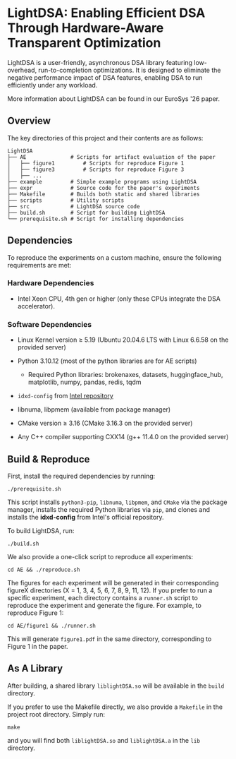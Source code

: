 # LightDSA: Enabling Efficient DSA Through Hardware-Aware Transparent Optimization

LightDSA is a user-friendly, asynchronous DSA library featuring low-overhead, run-to-completion optimizations. It is designed to eliminate the negative performance impact of DSA features, enabling DSA to run efficiently under any workload.

More information about LightDSA can be found in our EuroSys '26 paper.

## Overview
The key directories of this project and their contents are as follows:
```
LightDSA 
├── AE              # Scripts for artifact evaluation of the paper
│   ├── figure1         # Scripts for reproduce Figure 1
│   ├── figure3         # Scripts for reproduce Figure 3
│   ├── ...
├── example         # Simple example programs using LightDSA
├── expr            # Source code for the paper's experiments
├── Makefile        # Builds both static and shared libraries
├── scripts         # Utility scripts
├── src             # LightDSA source code
├── build.sh        # Script for building LightDSA
└── prerequisite.sh # Script for installing dependencies
```

## Dependencies 

To reproduce the experiments on a custom machine, ensure the following requirements are met:

### Hardware Dependencies

- Intel Xeon CPU, 4th gen or higher (only these CPUs integrate the DSA accelerator).

### Software Dependencies

- Linux Kernel version ≥ 5.19 (Ubuntu 20.04.6 LTS with Linux 6.6.58 on the provided server)
- Python 3.10.12 (most of the python libraries are for AE scripts)
  - Required Python libraries: brokenaxes, datasets, huggingface_hub, matplotlib, numpy, pandas, redis, tqdm
- `idxd-config` from [Intel repository](https://github.com/intel/idxd-config)

- libnuma, libpmem (available from package manager)

- CMake version ≥ 3.16 (CMake 3.16.3 on the provided server)
- Any C++ compiler supporting CXX14 (g++ 11.4.0 on the provided server)


## Build & Reproduce

First, install the required dependencies by running:
```
./prerequisite.sh
```
This script installs `python3-pip`, `libnuma`, `libpmem`, and `CMake` via the package manager, installs the required Python libraries via `pip`, and clones and installs the **idxd-config** from Intel's official repository.

To build LightDSA, run: 
```
./build.sh
```
We also provide a one-click script to reproduce all experiments:
```
cd AE && ./reproduce.sh 
```
The figures for each experiment will be generated in their corresponding figureX directories (X = 1, 3, 4, 5, 6, 7, 8, 9, 11, 12).
If you prefer to run a specific experiment, each directory contains a `runner.sh` script to reproduce the experiment and generate the figure. For example, to reproduce Figure 1:
```
cd AE/figure1 && ./runner.sh
```
This will generate `figure1.pdf` in the same directory, corresponding to Figure 1 in the paper.

## As A Library

After building, a shared library `liblightDSA.so` will be available in the `build` directory. 

If you prefer to use the Makefile directly, we also provide a `Makefile` in the project root directory. Simply run:
```
make
```
and you will find both `liblightDSA.so` and `liblightDSA.a` in the `lib` directory.

<!-- Figure1 109.60s user 14.68s system 153% cpu 1:20.86 total  -->
<!-- Figure3 2814.38s user 46.42s system 100% cpu 47:26.92 total -->
<!-- Figure4 58.98s user 14.48s system 248% cpu 29.620 total  -->
<!-- Figure5 99.32s user 81.20s system 30% cpu 9:59.10 total -->
<!-- Figure6 303.13s user 204.53s system 106% cpu 7:57.70 total -->
<!-- Figure7 57.28s user 23.54s system 219% cpu 36.769 total -->
<!-- Figure8 109.64s user 11.92s system 123% cpu 1:38.46 total -->
<!-- Figure9 70.14s user 17.33s system 140% cpu 1:02.24 total -->
<!-- Fugure11 488.82s user 253.78s system 103% cpu 11:54.96 total -->
<!-- Figure12 7m48.626s user 4m8.417s sys 11m30.628s real -->
<!-- Figure13 ./env_init.sh  294.61s user 54.40s system 73% cpu 7:55.88 total
              ./runner.sh  387.71s user 146.58s system 172% cpu 5:09.75 total -->